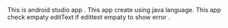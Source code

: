 This is android studio app .
This app create using java language.
This app check empaty editText if edittext empaty to show error .
